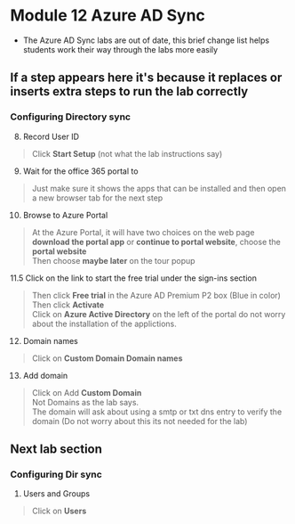 # Module 12 Azure AD Sync
- The Azure AD Sync labs are out of date, this brief change list helps students work their way through the labs more easily

## If a step appears here it's because it replaces or inserts extra steps to run the lab correctly

### Configuring Directory sync

8. Record User ID

>Click **Start Setup** (not what the lab instructions say)

9. Wait for the office 365 portal to 

>Just make sure it shows the apps that can be installed and then open a new browser tab for the next step

10. Browse to Azure Portal

>At the Azure Portal, it will have two choices on the web page <br>
>**download the portal app** or **continue to portal website**, choose the **portal website**<br>
>Then choose **maybe later** on the tour popup

11.5 Click on the link to start the free trial under the sign-ins section

>Then click **Free trial** in the Azure AD Premium P2 box (Blue in color) <br>
>Then click **Activate** <br>
>Click on **Azure Active Directory** on the left of the portal
>do not worry about the installation of the applictions.

12. Domain names

> Click on **Custom Domain Domain names**

13. Add domain

>Click on Add **Custom Domain** <br>
>Not Domains as the lab says. <br>
>The domain will ask about using a smtp or txt dns entry to verify the domain (Do not worry about this its not needed for the lab)


## Next lab section 

### Configuring Dir sync


1. Users and Groups

>Click on **Users**
